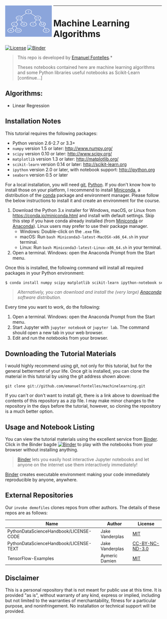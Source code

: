 <img src="./images/tree.png"
     width="150" height="100"
     style="float: left; margin-right: 5px;" />
***

# Machine Learning Algorithms
[![License](https://img.shields.io/badge/License-Apache%202.0-blue.svg)](https://opensource.org/licenses/Apache-2.0)
[![Binder](https://mybinder.org/badge.svg)](https://mybinder.org/v2/gh/EmanuelFontelles/machineLearning.git/master?urlpath=lab)

> This repo is developed by [Emanuel Fontelles](https://github.com/emanuelfontelles).*
> 
> Theses notebooks contained here are machine learning algorithms and some Python libraries useful notebooks as Scikit-Learn [continue...]
> 

## Algorithms:
* Linear Regression

## Installation Notes
This tutorial requires the following packages:

- Python version 2.6-2.7 or 3.3+
- `numpy` version 1.5 or later: http://www.numpy.org/
- `scipy` version 0.10 or later: http://www.scipy.org/
- `matplotlib` version 1.3 or later: http://matplotlib.org/
- `scikit-learn` version 0.14 or later: http://scikit-learn.org
- `ipython` version 2.0 or later, with notebook support: http://ipython.org
- `seaborn` version 0.5 or later

For a local installation, you will need [git], [Python]. If you don't know how to install those on your platform, I recommend to install [Miniconda], a distribution of the [conda] package and environment manager. Please follow the below instructions
to install it and create an environment for the course.

1. Download the Python 3.x installer for Windows, macOS, or Linux from
   <https://conda.io/miniconda.html> and install with default settings. Skip
   this step if you have conda already installed (from [Miniconda] or
   [Anaconda]). Linux users may prefer to use their package manager.
   * Windows: Double-click on the `.exe` file.
   * macOS: Run `bash Miniconda3-latest-MacOSX-x86_64.sh` in your terminal.
   * Linux: Run `bash Miniconda3-latest-Linux-x86_64.sh` in your terminal.
2. Open a terminal. Windows: open the Anaconda Prompt from the Start menu.

Once this is installed, the following command will install all required packages in your Python environment:
```bash 
$ conda install numpy scipy matplotlib scikit-learn ipython-notebook seaborn
```

> *Alternatively, you can download and install the (very large) [Anaconda] software distribution.*

Every time you want to work, do the following:

1. Open a terminal. Windows: open the Anaconda Prompt from the Start menu.
1. Start Jupyter with `jupyter notebook` or `jupyter lab`. The command should
   open a new tab in your web browser.
1. Edit and run the notebooks from your browser.

## Downloading the Tutorial Materials
I would highly recommend using git, not only for this tutorial, but for the
general betterment of your life.  Once git is installed, you can clone the
material in this tutorial by using the git address shown above:

    git clone git://github.com/emanuelfontelles/machinelearning.git

If you can't or don't want to install git, there is a link above to download
the contents of this repository as a zip file.  I may make minor changes to
the repository in the days before the tutorial, however, so cloning the
repository is a much better option.


## Usage and Notebook Listing
You can view the tutorial materials using the excellent service from [Binder]. Click in the Binder bagde [![Binder](https://mybinder.org/badge.svg)][binder_lab] to play with the notebooks from your
browser without installing anything.

> [Binder] lets you easily host interactive Jupyter notebooks and let anyone on the internet use them interactively immediately!

[Binder] creates executable environment making your code immediately reproducible by anyone, anywhere.

## External Repositories

Our `invoke demofiles` clones repos from other authors.  The details of these repos are as follows:

| Name  | Author |License |
|---|---|---|
| PythonDataScienceHandbook/LICENSE-CODE  | Jake Vanderplas  | [MIT](https://github.com/jakevdp/PythonDataScienceHandbook/blob/master/LICENSE-CODE)|
| PythonDataScienceHandbook/LICENSE-TEXT   |  Jake Vanderplas | [CC-BY-NC-ND-3.0](https://github.com/jakevdp/PythonDataScienceHandbook/blob/master/LICENSE-TEXT) |
| TensorFlow-Examples   |  Aymeric Damien | [MIT](https://github.com/aymericdamien/TensorFlow-Examples/blob/master/LICENSE) |

## Disclaimer
This is a personal repository that is not meant for public use at this time. It is provided "as is", without warranty of any kind, express or implied, including but not limited to the warranties of merchantability, fitness for a particular purpose, and noninfringement. No installation or technical support will be provided.

[git]: https://git-scm.com
[python]: https://www.python.org
[scipy]: https://www.scipy.org
[anaconda]: https://www.anaconda.com/download/
[miniconda]: http://conda.pydata.org/miniconda.html
[conda]: https://conda.io
[conda-forge]: https://conda-forge.org
[Binder]: https://mybinder.org/
[binder_lab]: https://mybinder.org/v2/gh/EmanuelFontelles/machineLearning.git/master?urlpath=lab/tree/Index.ipynb